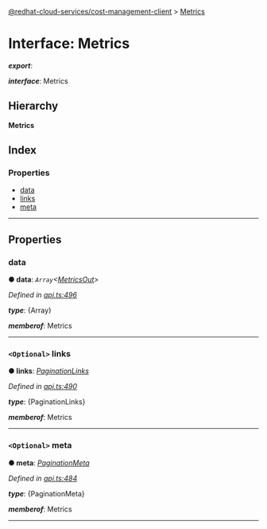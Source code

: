 [@redhat-cloud-services/cost-management-client](../README.md) > [Metrics](../interfaces/metrics.md)

# Interface: Metrics

*__export__*: 

*__interface__*: Metrics

## Hierarchy

**Metrics**

## Index

### Properties

* [data](metrics.md#data)
* [links](metrics.md#links)
* [meta](metrics.md#meta)

---

## Properties

<a id="data"></a>

###  data

**● data**: *`Array`<[MetricsOut](metricsout.md)>*

*Defined in [api.ts:496](https://github.com/karelhala/javascript-clients/blob/master/packages/cost-management/api.ts#L496)*

*__type__*: {Array}

*__memberof__*: Metrics

___
<a id="links"></a>

### `<Optional>` links

**● links**: *[PaginationLinks](paginationlinks.md)*

*Defined in [api.ts:490](https://github.com/karelhala/javascript-clients/blob/master/packages/cost-management/api.ts#L490)*

*__type__*: {PaginationLinks}

*__memberof__*: Metrics

___
<a id="meta"></a>

### `<Optional>` meta

**● meta**: *[PaginationMeta](paginationmeta.md)*

*Defined in [api.ts:484](https://github.com/karelhala/javascript-clients/blob/master/packages/cost-management/api.ts#L484)*

*__type__*: {PaginationMeta}

*__memberof__*: Metrics

___

